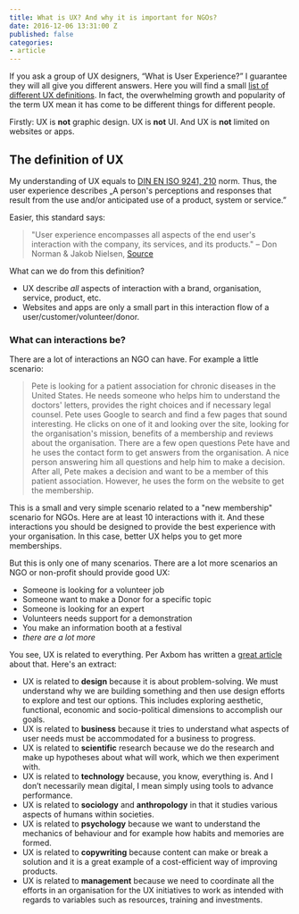 ```yaml
---
title: What is UX? And why it is important for NGOs?
date: 2016-12-06 13:31:00 Z
published: false
categories:
- article
---
```


If you ask a group of UX designers, “What is User Experience?” I guarantee they will all give you different answers. Here you will find a small [list of different UX definitions](http://www.allaboutux.org/ux-definitions). In fact, the overwhelming growth and popularity of the term UX mean it has come to be different things for different people.

Firstly: UX is **not** graphic design. UX is **not** UI. And UX is **not** limited on websites or apps.

## The definition of UX
My understanding of UX equals to [DIN EN ISO 9241, 210](https://en.wikipedia.org/wiki/ISO_9241) norm. Thus, the user experience describes „A person's perceptions and responses that result from the use and/or anticipated use of a product, system or service.”

Easier, this standard says:

> "User experience encompasses all aspects of the end user's interaction with the company, its services, and its products." – Don Norman & Jakob Nielsen, [Source](https://www.nngroup.com/articles/definition-user-experience/)

What can we do from this definition?
- UX describe *all* aspects of interaction with a brand, organisation, service, product, etc.
- Websites and apps are only a small part in this interaction flow of a user/customer/volunteer/donor.

### What can interactions be?
There are a lot of interactions an NGO can have. For example a little scenario: 

> Pete is looking for a patient association for chronic diseases in the United States. He needs someone who helps him to understand the doctors' letters, provides the right choices and if necessary legal counsel. Pete uses Google to search and find a few pages that sound interesting. He clicks on one of it and looking over the site, looking for the organisation's mission, benefits of a membership and reviews about the organisation. There are a few open questions Pete have and he uses the contact form to get answers from the organisation. A nice person answering him all questions and help him to make a decision. After all, Pete makes a decision and want to be a member of this patient association. However, he uses the form on the website to get the membership.

This is a small and very simple scenario related to a "new membership" scenario for NGOs. Here are at least 10 interactions with it. And these interactions you should be designed to provide the best experience with your organisation. In this case, better UX helps you to get more memberships.

But this is only one of many scenarios. There are a lot more scenarios an NGO or non-profit should provide good UX:
- Someone is looking for a volunteer job
- Someone want to make a Donor for a specific topic
- Someone is looking for an expert
- Volunteers needs support for a demonstration
- You make an information booth at a festival
- *there are a lot more*

You see, UX is related to everything. Per Axbom has written a [great article](http://axbom.com/ux-definition/) about that. Here's an extract:
- UX is related to **design** because it is about problem-solving. We must understand why we are building something and then use design efforts to explore and test our options. This includes exploring aesthetic, functional, economic and socio-political dimensions to accomplish our goals.
- UX is related to **business** because it tries to understand what aspects of user needs must be accommodated for a business to progress.
- UX is related to **scientific** research because we do the research and make up hypotheses about what will work, which we then experiment with.
- UX is related to **technology** because, you know, everything is. And I don’t necessarily mean digital, I mean simply using tools to advance performance.
- UX is related to **sociology** and **anthropology** in that it studies various aspects of humans within societies.
- UX is related to **psychology** because we want to understand the mechanics of behaviour and for example how habits and memories are formed.
- UX is related to **copywriting** because content can make or break a solution and it is a great example of a cost-efficient way of improving products.
- UX is related to **management** because we need to coordinate all the efforts in an organisation for the UX initiatives to work as intended with regards to variables such as resources, training and investments.